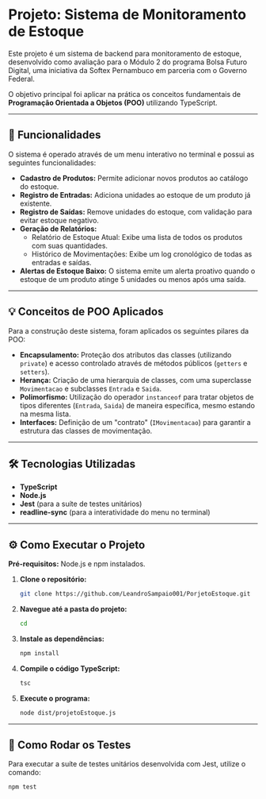 # Projeto: Sistema de Monitoramento de Estoque

Este projeto é um sistema de backend para monitoramento de estoque, desenvolvido como avaliação para o Módulo 2 do programa Bolsa Futuro Digital, uma iniciativa da Softex Pernambuco em parceria com o Governo Federal.

O objetivo principal foi aplicar na prática os conceitos fundamentais de **Programação Orientada a Objetos (POO)** utilizando TypeScript.

---

## 🚀 Funcionalidades

O sistema é operado através de um menu interativo no terminal e possui as seguintes funcionalidades:

* **Cadastro de Produtos:** Permite adicionar novos produtos ao catálogo do estoque.
* **Registro de Entradas:** Adiciona unidades ao estoque de um produto já existente.
* **Registro de Saídas:** Remove unidades do estoque, com validação para evitar estoque negativo.
* **Geração de Relatórios:**
    * Relatório de Estoque Atual: Exibe uma lista de todos os produtos com suas quantidades.
    * Histórico de Movimentações: Exibe um log cronológico de todas as entradas e saídas.
* **Alertas de Estoque Baixo:** O sistema emite um alerta proativo quando o estoque de um produto atinge 5 unidades ou menos após uma saída.

---

## 💡 Conceitos de POO Aplicados

Para a construção deste sistema, foram aplicados os seguintes pilares da POO:

* **Encapsulamento:** Proteção dos atributos das classes (utilizando `private`) e acesso controlado através de métodos públicos (`getters` e `setters`).
* **Herança:** Criação de uma hierarquia de classes, com uma superclasse `Movimentacao` e subclasses `Entrada` e `Saida`.
* **Polimorfismo:** Utilização do operador `instanceof` para tratar objetos de tipos diferentes (`Entrada`, `Saida`) de maneira específica, mesmo estando na mesma lista.
* **Interfaces:** Definição de um "contrato" (`IMovimentacao`) para garantir a estrutura das classes de movimentação.

---

## 🛠️ Tecnologias Utilizadas

* **TypeScript**
* **Node.js**
* **Jest** (para a suíte de testes unitários)
* **readline-sync** (para a interatividade do menu no terminal)

---

## ⚙️ Como Executar o Projeto

**Pré-requisitos:** Node.js e npm instalados.

1.  **Clone o repositório:**
    ```bash
    git clone https://github.com/LeandroSampaio001/PorjetoEstoque.git
    ```

2.  **Navegue até a pasta do projeto:**
    ```bash
    cd 
    ```

3.  **Instale as dependências:**
    ```bash
    npm install
    ```

4.  **Compile o código TypeScript:**
    ```bash
    tsc
    ```

5.  **Execute o programa:**
    ```bash
    node dist/projetoEstoque.js
    ```

---

## 🧪 Como Rodar os Testes

Para executar a suíte de testes unitários desenvolvida com Jest, utilize o comando:

```bash
npm test
